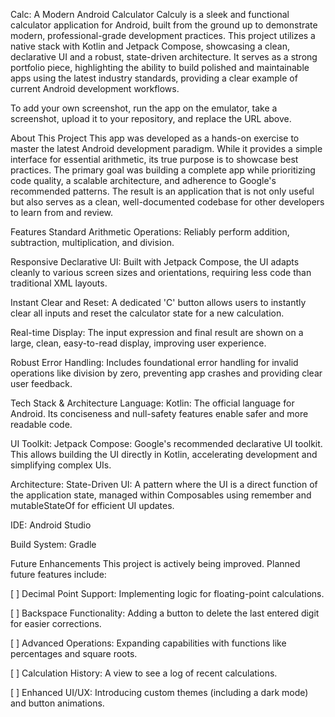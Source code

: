 Calc: A Modern Android Calculator Calculy is a sleek and functional calculator application for Android, built from the ground up to demonstrate modern, professional-grade development practices. This project utilizes a native stack with Kotlin and Jetpack Compose, showcasing a clean, declarative UI and a robust, state-driven architecture. It serves as a strong portfolio piece, highlighting the ability to build polished and maintainable apps using the latest industry standards, providing a clear example of current Android development workflows.

To add your own screenshot, run the app on the emulator, take a screenshot, upload it to your repository, and replace the URL above.

About This Project This app was developed as a hands-on exercise to master the latest Android development paradigm. While it provides a simple interface for essential arithmetic, its true purpose is to showcase best practices. The primary goal was building a complete app while prioritizing code quality, a scalable architecture, and adherence to Google's recommended patterns. The result is an application that is not only useful but also serves as a clean, well-documented codebase for other developers to learn from and review.

Features Standard Arithmetic Operations: Reliably perform addition, subtraction, multiplication, and division.

Responsive Declarative UI: Built with Jetpack Compose, the UI adapts cleanly to various screen sizes and orientations, requiring less code than traditional XML layouts.

Instant Clear and Reset: A dedicated 'C' button allows users to instantly clear all inputs and reset the calculator state for a new calculation.

Real-time Display: The input expression and final result are shown on a large, clean, easy-to-read display, improving user experience.

Robust Error Handling: Includes foundational error handling for invalid operations like division by zero, preventing app crashes and providing clear user feedback.

Tech Stack & Architecture Language: Kotlin: The official language for Android. Its conciseness and null-safety features enable safer and more readable code.

UI Toolkit: Jetpack Compose: Google's recommended declarative UI toolkit. This allows building the UI directly in Kotlin, accelerating development and simplifying complex UIs.

Architecture: State-Driven UI: A pattern where the UI is a direct function of the application state, managed within Composables using remember and mutableStateOf for efficient UI updates.

IDE: Android Studio

Build System: Gradle

Future Enhancements This project is actively being improved. Planned future features include:

[ ] Decimal Point Support: Implementing logic for floating-point calculations.

[ ] Backspace Functionality: Adding a button to delete the last entered digit for easier corrections.

[ ] Advanced Operations: Expanding capabilities with functions like percentages and square roots.

[ ] Calculation History: A view to see a log of recent calculations.

[ ] Enhanced UI/UX: Introducing custom themes (including a dark mode) and button animations.
